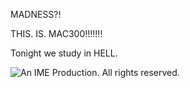MADNESS?!

THIS.
IS.
MAC300!!!!!!!


Tonight we study in HELL.

![An IME Production. All rights reserved.](http://www.ime.usp.br/~egbirgin/courses/mac300/MAC3002.png)


